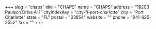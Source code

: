 +++
slug = "chaps"
title = "CHAPS"
name = "CHAPS"
address = "18200 Paulson Drive A-1"
cityIndexKey = "city-fl-port-charlotte"
city = "Port Charlotte"
state = "FL"
postal = "33954"
website = ""
phone = "941-625-2552"
fax = ""
+++
